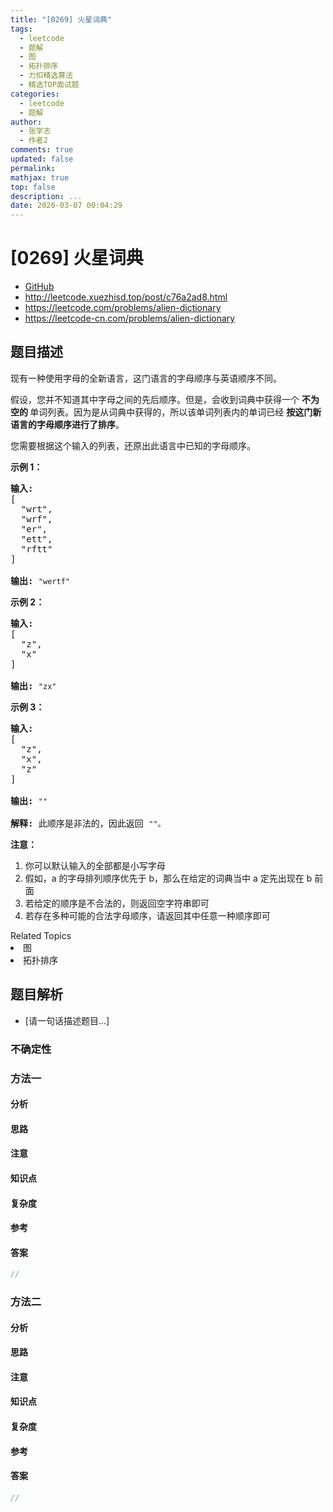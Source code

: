 ```yaml
---
title: "[0269] 火星词典"
tags:
  - leetcode
  - 题解
  - 图
  - 拓扑排序
  - 力扣精选算法
  - 精选TOP面试题
categories:
  - leetcode
  - 题解
author:
  - 张学志
  - 作者2
comments: true
updated: false
permalink:
mathjax: true
top: false
description: ...
date: 2020-03-07 00:04:29
---
```



# [0269] 火星词典
* [GitHub](https://github.com/algoboy101/LeetCodeCrowdsource/tree/master/_posts/QA/%5B0269%5D%20%E7%81%AB%E6%98%9F%E8%AF%8D%E5%85%B8.md)
* http://leetcode.xuezhisd.top/post/c76a2ad8.html
* https://leetcode.com/problems/alien-dictionary
* https://leetcode-cn.com/problems/alien-dictionary


## 题目描述

<p>现有一种使用字母的全新语言，这门语言的字母顺序与英语顺序不同。</p>

<p>假设，您并不知道其中字母之间的先后顺序。但是，会收到词典中获得一个&nbsp;<strong>不为空的&nbsp;</strong>单词列表。因为是从词典中获得的，所以该单词列表内的单词已经&nbsp;<strong>按这门新语言的字母顺序进行了排序</strong>。</p>

<p>您需要根据这个输入的列表，还原出此语言中已知的字母顺序。</p>

<p><strong>示例 1：</strong></p>

<pre><strong>输入:</strong>
[
  &quot;wrt&quot;,
  &quot;wrf&quot;,
  &quot;er&quot;,
  &quot;ett&quot;,
  &quot;rftt&quot;
]

<strong>输出: </strong><code>&quot;wertf&quot;</code>
</pre>

<p><strong>示例 2：</strong></p>

<pre><strong>输入:</strong>
[
  &quot;z&quot;,
  &quot;x&quot;
]

<strong>输出: </strong><code>&quot;zx&quot;</code>
</pre>

<p><strong>示例 3：</strong></p>

<pre><strong>输入:</strong>
[
  &quot;z&quot;,
  &quot;x&quot;,
  &quot;z&quot;
] 

<strong>输出: </strong><code>&quot;&quot;</code>&nbsp;

<strong>解释:</strong> 此顺序是非法的，因此返回 <code>&quot;&quot;。</code>
</pre>

<p><strong>注意：</strong></p>

<ol>
	<li>你可以默认输入的全部都是小写字母</li>
	<li>假如，a 的字母排列顺序优先于 b，那么在给定的词典当中 a 定先出现在&nbsp;b 前面</li>
	<li>若给定的顺序是不合法的，则返回空字符串即可</li>
	<li>若存在多种可能的合法字母顺序，请返回其中任意一种顺序即可</li>
</ol>
<div><div>Related Topics</div><div><li>图</li><li>拓扑排序</li></div></div>


## 题目解析
* [请一句话描述题目...]

### 不确定性


### 方法一

#### 分析

#### 思路

#### 注意

#### 知识点

#### 复杂度

#### 参考

#### 答案

```cpp
//
```


### 方法二

#### 分析

#### 思路

#### 注意

#### 知识点

#### 复杂度

#### 参考

#### 答案

```cpp
//
```


